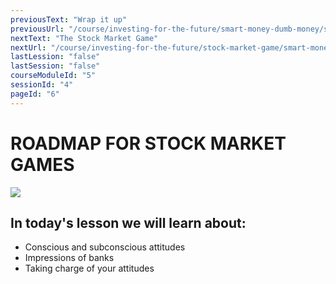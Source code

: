 ```yaml
---
previousText: "Wrap it up"
previousUrl: "/course/investing-for-the-future/smart-money-dumb-money/summary"
nextText: "The Stock Market Game"
nextUrl: "/course/investing-for-the-future/stock-market-game/smart-money-intro"
lastLession: "false"
lastSession: "false"
courseModuleId: "5"
sessionId: "4"
pageId: "6"
---
```



# ROADMAP FOR STOCK MARKET GAMES

<img src="/assets/img/roadmap.png" />

## In today's lesson we will learn about:

- Conscious and subconscious attitudes
- Impressions of banks
- Taking charge of your attitudes